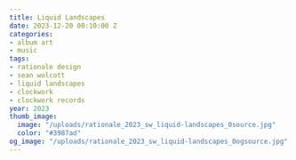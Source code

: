 ```yaml
---
title: Liquid Landscapes
date: 2023-12-20 00:10:00 Z
categories:
- album art
- music
tags:
- rationale design
- sean wolcott
- liquid landscapes
- clockwork
- clockwork records
year: 2023
thumb_image:
  image: "/uploads/rationale_2023_sw_liquid-landscapes_0source.jpg"
  color: "#3987ad"
og_image: "/uploads/rationale_2023_sw_liquid-landscapes_0ogsource.jpg"
---
```



